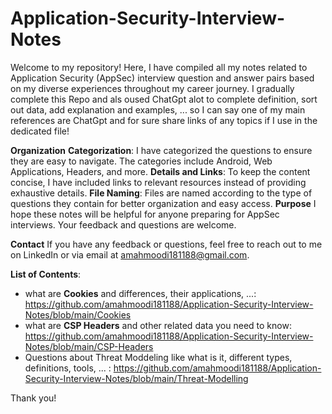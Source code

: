 # Application-Security-Interview-Notes

Welcome to my repository! Here, I have compiled all my notes related to Application Security (AppSec) interview question and answer pairs based on my diverse experiences throughout my career journey. I gradually complete this Repo and als oused ChatGpt alot to complete definition, sort out data, add explanation and examples, ... so I can say one of my main references are ChatGpt and for sure share links of any topics if I use in the dedicated file!

**Organization**
**Categorization**: I have categorized the questions to ensure they are easy to navigate. The categories include Android, Web Applications, Headers, and more.
**Details and Links**: To keep the content concise, I have included links to relevant resources instead of providing exhaustive details.
**File Naming**: Files are named according to the type of questions they contain for better organization and easy access.
**Purpose**
I hope these notes will be helpful for anyone preparing for AppSec interviews. Your feedback and questions are welcome.

**Contact**
If you have any feedback or questions, feel free to reach out to me on LinkedIn or via email at amahmoodi181188@gmail.com.

**List of Contents**:
- what are **Cookies** and differences, their applications, ...: https://github.com/amahmoodi181188/Application-Security-Interview-Notes/blob/main/Cookies
- what are **CSP Headers** and other related data you need to know: https://github.com/amahmoodi181188/Application-Security-Interview-Notes/blob/main/CSP-Headers
- Questions about Threat Moddeling like what is it, different types, definitions, tools, ... : https://github.com/amahmoodi181188/Application-Security-Interview-Notes/blob/main/Threat-Modelling

Thank you!
